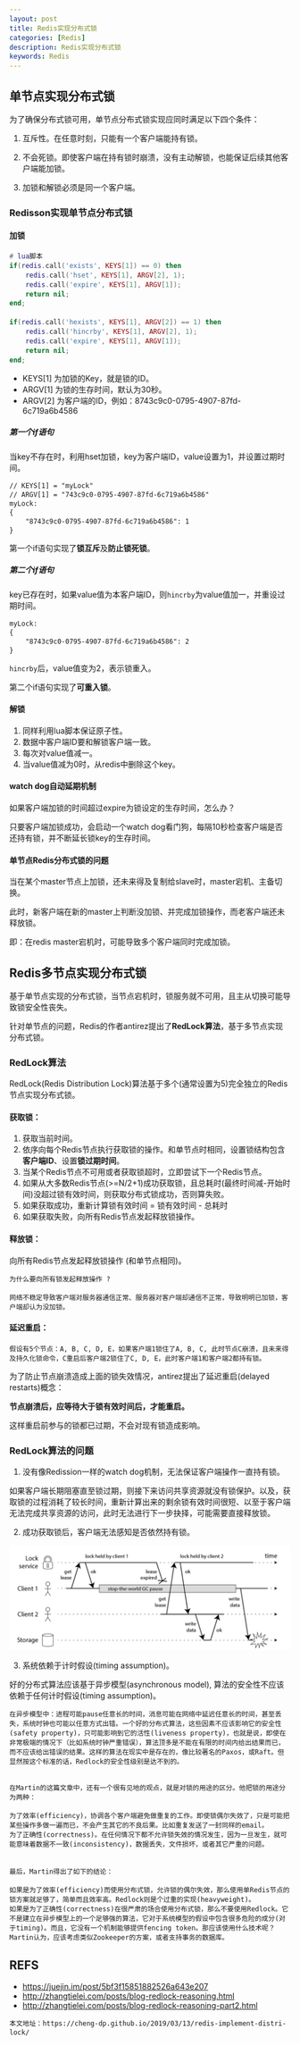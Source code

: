 ```yaml
---
layout: post
title: Redis实现分布式锁
categories: [Redis]
description: Redis实现分布式锁
keywords: Redis
---
```


## 单节点实现分布式锁

为了确保分布式锁可用，单节点分布式锁实现应同时满足以下四个条件：

1. 互斥性。在任意时刻，只能有一个客户端能持有锁。

2. 不会死锁。即使客户端在持有锁时崩溃，没有主动解锁，也能保证后续其他客户端能加锁。

3. 加锁和解锁必须是同一个客户端。

### Redisson实现单节点分布式锁

#### 加锁

```lua
# lua脚本
if(redis.call('exists', KEYS[1]) == 0) then
    redis.call('hset', KEYS[1], ARGV[2], 1);
    redis.call('expire', KEYS[1], ARGV[1]);
    return nil;
end;

if(redis.call('hexists', KEYS[1], ARGV[2]) == 1) then
    redis.call('hincrby', KEYS[1], ARGV[2], 1);
    redis.call('expire', KEYS[1], ARGV[1]);
    return nil;
end;
```
- KEYS[1] 为加锁的Key，就是锁的ID。
- ARGV[1] 为锁的生存时间，默认为30秒。
- ARGV[2] 为客户端的ID，例如：8743c9c0-0795-4907-87fd-6c719a6b4586

##### 第一个if语句

当key不存在时，利用hset加锁，key为客户端ID，value设置为1，并设置过期时间。

```
// KEYS[1] = "myLock"
// ARGV[1] = "743c9c0-0795-4907-87fd-6c719a6b4586"
myLock:
{
    "8743c9c0-0795-4907-87fd-6c719a6b4586": 1
}
```

第一个if语句实现了**锁互斥**及**防止锁死锁**。

##### 第二个if语句

key已存在时，如果value值为本客户端ID，则`hincrby`为value值加一，并重设过期时间。
```
myLock:
{
    "8743c9c0-0795-4907-87fd-6c719a6b4586": 2
}
```
`hincrby`后，value值变为2，表示锁重入。

第二个if语句实现了**可重入锁**。

#### 解锁

1. 同样利用lua脚本保证原子性。
2. 数据中客户端ID要和解锁客户端一致。
2. 每次对value值减一。
3. 当value值减为0时，从redis中删除这个key。

#### watch dog自动延期机制

如果客户端加锁的时间超过expire为锁设定的生存时间，怎么办？

只要客户端加锁成功，会启动一个watch dog看门狗，每隔10秒检查客户端是否还持有锁，并不断延长锁key的生存时间。

#### 单节点Redis分布式锁的问题

当在某个master节点上加锁，还未来得及复制给slave时，master宕机、主备切换。

此时，新客户端在新的master上判断没加锁、并完成加锁操作，而老客户端还未释放锁。

即：在redis master宕机时，可能导致多个客户端同时完成加锁。


## Redis多节点实现分布式锁

基于单节点实现的分布式锁，当节点宕机时，锁服务就不可用，且主从切换可能导致锁安全性丧失。

针对单节点的问题，Redis的作者antirez提出了**RedLock算法**，基于多节点实现分布式锁。

### RedLock算法

RedLock(Redis Distribution Lock)算法基于多个(通常设置为5)完全独立的Redis节点实现分布式锁。

#### 获取锁：

1. 获取当前时间。
2. 依序向每个Redis节点执行获取锁的操作。和单节点时相同，设置锁结构包含**客户端ID**、设置**锁过期时间**。
3. 当某个Redis节点不可用或者获取锁超时，立即尝试下一个Redis节点。
4. 如果从大多数Redis节点(>=N/2+1)成功获取锁，且总耗时(最终时间减-开始时间)没超过锁有效时间，则获取分布式锁成功，否则算失败。
5. 如果获取成功，重新计算锁有效时间 = 锁有效时间 - 总耗时
6. 如果获取失败，向所有Redis节点发起释放锁操作。

#### 释放锁：

向所有Redis节点发起释放锁操作 (和单节点相同)。

```
为什么要向所有锁发起释放操作 ?

网络不稳定导致客户端对服务器通信正常、服务器对客户端却通信不正常，导致明明已加锁，客户端却认为没加锁。
```

#### 延迟重启：

```
假设有5个节点：A, B, C, D, E，如果客户端1锁住了A, B, C, 此时节点C崩溃，且未来得及持久化锁命令，C重启后客户端2锁住了C, D, E，此时客户端1和客户端2都持有锁。
```

为了防止节点崩溃造成上面的锁失效情况，antirez提出了延迟重启(delayed restarts)概念：

**节点崩溃后，应等待大于锁有效时间后，才能重启。**

这样重启前参与的锁都已过期，不会对现有锁造成影响。



### RedLock算法的问题

1. 没有像Redission一样的watch dog机制，无法保证客户端操作一直持有锁。

如果客户端长期阻塞直至锁过期，则接下来访问共享资源就没有锁保护。以及，获取锁的过程消耗了较长时间，重新计算出来的剩余锁有效时间很短、以至于客户端无法完成共享资源的访问，此时无法进行下一步抉择，可能需要直接释放锁。

2. 成功获取锁后，客户端无法感知是否依然持有锁。

![image](https://raw.githubusercontent.com/cheng-dp/ImageHostInGithub/master/redis_redlock_issue.png)

3. 系统依赖于计时假设(timing assumption)。

好的分布式算法应该基于异步模型(asynchronous model), 算法的安全性不应该依赖于任何计时假设(timing assumption)。

```
在异步模型中：进程可能pause任意长的时间，消息可能在网络中延迟任意长的时间，甚至丢失，系统时钟也可能以任意方式出错。一个好的分布式算法，这些因素不应该影响它的安全性(safety property)，只可能影响到它的活性(liveness property)，也就是说，即使在非常极端的情况下（比如系统时钟严重错误），算法顶多是不能在有限的时间内给出结果而已，而不应该给出错误的结果。这样的算法在现实中是存在的，像比较著名的Paxos，或Raft。但显然按这个标准的话，Redlock的安全性级别是达不到的。
```

```

在Martin的这篇文章中，还有一个很有见地的观点，就是对锁的用途的区分。他把锁的用途分为两种：

为了效率(efficiency)，协调各个客户端避免做重复的工作。即使锁偶尔失效了，只是可能把某些操作多做一遍而已，不会产生其它的不良后果。比如重复发送了一封同样的email。
为了正确性(correctness)。在任何情况下都不允许锁失效的情况发生，因为一旦发生，就可能意味着数据不一致(inconsistency)，数据丢失，文件损坏，或者其它严重的问题。


最后，Martin得出了如下的结论：

如果是为了效率(efficiency)而使用分布式锁，允许锁的偶尔失效，那么使用单Redis节点的锁方案就足够了，简单而且效率高。Redlock则是个过重的实现(heavyweight)。
如果是为了正确性(correctness)在很严肃的场合使用分布式锁，那么不要使用Redlock。它不是建立在异步模型上的一个足够强的算法，它对于系统模型的假设中包含很多危险的成分(对于timing)。而且，它没有一个机制能够提供fencing token。那应该使用什么技术呢？Martin认为，应该考虑类似Zookeeper的方案，或者支持事务的数据库。

```



## REFS

- https://juejin.im/post/5bf3f15851882526a643e207
- http://zhangtielei.com/posts/blog-redlock-reasoning.html
- http://zhangtielei.com/posts/blog-redlock-reasoning-part2.html
 
```
本文地址：https://cheng-dp.github.io/2019/03/13/redis-implement-distri-lock/
```
 
